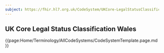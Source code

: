 ```yaml
---
subject: https://fhir.hl7.org.uk/CodeSystem/UKCore-LegalStatusClassificationWales
---
```

## UK Core Legal Status Classification Wales

{{page:Home/Terminology/AllCodeSystems/CodeSystemTemplate.page.md}}